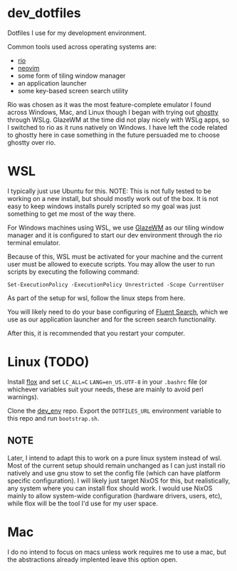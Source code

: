 # dev_dotfiles

Dotfiles I use for my development environment.

Common tools used across operating systems are:
- [rio](https://rioterm.com/)
- [neovim](https://neovim.io/)
- some form of tiling window manager
- an application launcher
- some key-based screen search utility

Rio was chosen as it was the most feature-complete emulator I found across Windows, Mac, and Linux though I began with trying out [ghostty](https://ghostty.org/) through WSLg. GlazeWM at the time did not play nicely with WSLg apps, so I switched to rio as it runs natively on Windows. I have left the code related to ghostty here in case something in the future persuaded me to choose ghostty over rio.

# WSL

I typically just use Ubuntu for this. NOTE: This is not fully tested to be working on a new install, but should mostly work out of the box. It is not easy to keep windows installs purely scripted so my goal was just something to get me most of the way there.

For Windows machines using WSL, we use [GlazeWM](https://github.com/glzr-io/glazewm) as our tiling window manager and it is configured to start our dev environment through the rio terminal emulator. 

Because of this, WSL must be activated for your machine and the current user must be allowed to execute scripts. You may allow the user to run scripts by executing the following command:

`Set-ExecutionPolicy -ExecutionPolicy Unrestricted -Scope CurrentUser`

As part of the setup for wsl, follow the linux steps from here.

You will likely need to do your base configuring of [Fluent Search](https://fluentsearch.net/), which we use as our application launcher and for the screen search functionality.

After this, it is recommended that you restart your computer.

# Linux (TODO)

Install [flox](https://flox.dev/docs/install-flox/) and set `LC_ALL=C` `LANG=en_US.UTF-8` in your `.bashrc` file (or whichever variables suit your needs, these are mainly to avoid perl warnings).

Clone the [dev_env](https://github.com/tshanebuckley/dev_env) repo. Export the `DOTFILES_URL` environment variable to this repo and run `bootstrap.sh`. 

## NOTE

Later, I intend to adapt this to work on a pure linux system instead of wsl. Most of the current setup should remain unchanged as I can just install rio natively and use gnu stow to set the config file (which can have platform specific configuration). I will likely just target NixOS for this, but realistically, any system where you can install flox should work. I would use NixOS mainly to allow system-wide configuration (hardware drivers, users, etc), while flox will be the tool I'd use for my user space.

# Mac

I do no intend to focus on macs unless work requires me to use a mac, but the abstractions already implented leave this option open.
